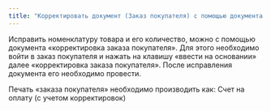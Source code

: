 ```yaml
---
title: "Корректировать документ (Заказ покупателя) с помощью документа (Корректировка заказа)"
---
```


Исправить номенклатуру товара и его количество, можно с помощью документа «корректировка заказа покупателя». Для этого необходимо войти в заказ покупателя и нажать на клавишу «ввести на основании» далее «корректировка заказа покупателя». После исправления документа его необходимо провести.

Печать «заказа покупателя» необходимо производить как: Счет на оплату (с учетом корректировок)